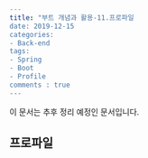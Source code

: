 ```yaml
---
title: "부트 개념과 활용-11.프로파일
date: 2019-12-15
categories:
- Back-end
tags:
- Spring 
- Boot
- Profile
comments : true
---
```


이 문서는 추후 정리 예정인 문서입니다.

## 프로파일

